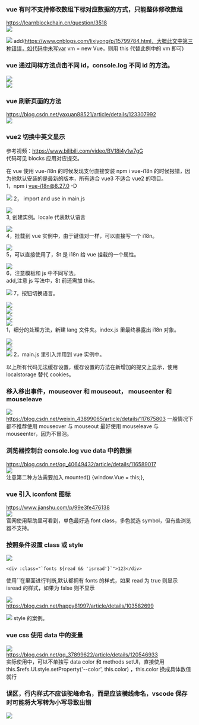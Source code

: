 ### vue 有时不支持修改数组下标对应数据的方式，只能整体修改数组

https://learnblockchain.cn/question/3518  
![](./img/2022-05-02-23-00-59.png)

![](./img/2022-05-07-17-33-12.png)
add(https://www.cnblogs.com/lixiyong/p/15799784.html，大概此文中第三种错误，如代码中未写var vm = new Vue，则用 this 代替此例中的 vm 即可)

### vue 通过同样方法点击不同 id，console.log 不同 id 的方法。

![](./img/2022-05-04-14-33-03.png)  
![](./img/2022-05-04-14-33-24.png)

### vue 刷新页面的方法

https://blog.csdn.net/yaxuan88521/article/details/123307992  
![](./img/2022-05-10-18-30-10.png)

### vue2 切换中英文显示

参考视频：https://www.bilibili.com/video/BV18i4y1w7gG  
代码可见 blocks 应用对应提交。

在 vue 使用 vue-i18n 的时候发现支付直接安装 npm i vue-i18n 的时候报错，因为他默认安装的是最新的版本，所有适合 vue3 不适合 vue2 的项目。  
1，npm i vue-i18n@8.27.0 -D

![](./img/2022-05-11-13-35-06.png)
2， import and use in main.js

![](./img/2022-05-11-13-36-48.png)  
3, 创建实例。locale 代表默认语言

![](./img/2022-05-11-13-38-44.png)  
4，挂载到 vue 实例中，由于键值对一样，可以直接写一个 i18n。

![](./img/2022-05-11-13-40-24.png)  
5，可以直接使用了，$t 是 i18n 给 vue 挂载的一个属性。

![](./img/2022-05-11-13-41-37.png)  
6，注意模板和 js 中不同写法。  
add,注意 js 写法中，$t 前还需加 this。

![](./img/2022-05-11-13-45-04.png)
7，按钮切换语言。

![](./img/2022-05-11-13-46-36.png)  
![](./img/2022-05-11-13-47-04.png)  
![](./img/2022-05-11-13-47-17.png)  
![](./img/2022-05-11-13-57-47.png)  
1，细分的处理方法，新建 lang 文件夹。index.js 里最终暴露出 i18n 对象。

![](./img/2022-05-11-13-50-09.png)  
![](./img/2022-05-11-13-50-24.png)  
![](./img/2022-05-11-13-52-12.png)
2，main.js 里引入并用到 vue 实例中。

以上所有代码无法缓存设置，缓存设置的方法在新增加的提交上显示，使用 localstorage 替代 cookies。

### 移入移出事件，mouseover 和 mouseout， mouseenter 和 mouseleave

![](./img/2022-05-15-09-41-27.png)  
https://blog.csdn.net/weixin_43899065/article/details/117675803
一般情况下都不推荐使用 mouseover 与 mouseout 最好使用 mouseleave 与 mouseenter，因为不冒泡。

### 浏览器控制台 console.log vue data 中的数据

https://blog.csdn.net/qq_40649432/article/details/116589017  
![](./img/2022-05-18-11-29-18.png)  
注意第二种方法需要加入 mounted() {window.Vue = this;},

### vue 引入 iconfont 图标

https://www.jianshu.com/p/99e3fe476138  
![](./img/2022-05-25-13-34-27.png)  
官网使用帮助里可看到，单色最好选 font class，多色就选 symbol，但有些浏览器不支持。

### 按照条件设置 class 或 style

![](./img/2022-05-25-18-20-41.png)

```
<div :class="`fonts ${read && 'isread'}`">123</div>
```

使用``在里面进行判断,默认都拥有 fonts 的样式，如果 read 为 true 则显示 isread 的样式，如果为 false 则不显示

![](./img/2022-05-25-18-33-16.png)  
https://blog.csdn.net/happy81997/article/details/103582699

![](./img/2022-05-25-19-45-51.png)
style 的案例。

### vue css 使用 data 中的变量

![](./img/2022-05-27-16-13-17.png)  
https://blog.csdn.net/qq_37899622/article/details/120546933  
实际使用中，可以不单独写 data color 和 methods setUI，直接使用 this.$refs.UI.style.setProperty('--color', this.color) ，this.color 换成具体数值就行

### 误区，行内样式不应该驼峰命名，而是应该横线命名，vscode 保存时可能将大写转为小写导致出错

![](./img/2022-06-02-15-55-09.png)
